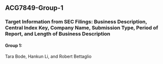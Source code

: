 ## ACG7849-Group-1
### Target Information from SEC Filings: Business Description, Central Index Key, Company Name, Submission Type, Period of Report, and Length of Business Description

#### Group 1:
Tara Bode, Hankun Li, and Robert Bettaglio
